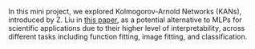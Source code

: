 In this mini project, we explored Kolmogorov-Arnold Networks (KANs), introduced by Z. Liu in [this paper](https://arxiv.org/abs/2404.19756), as a potential alternative to MLPs for scientific applications due to their higher level of interpretability, across different tasks including function fitting, image fitting, and classification.
